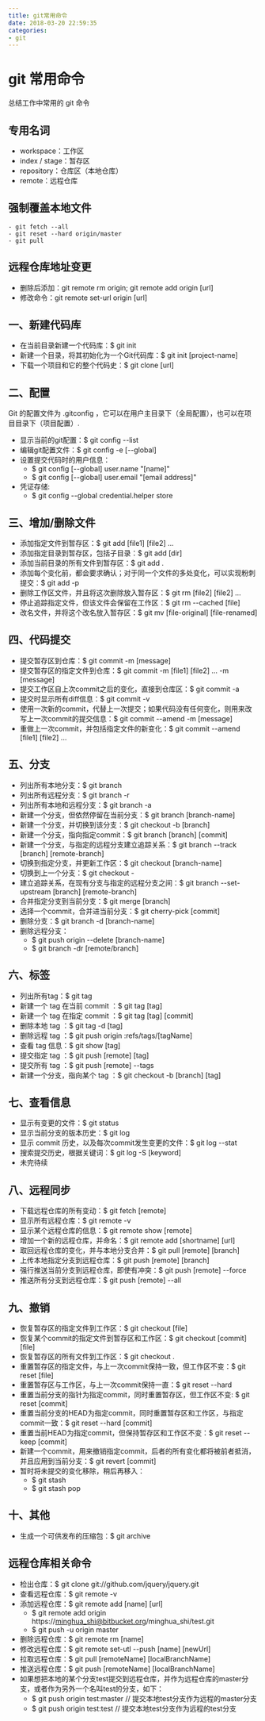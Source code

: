 ```yaml
---
title: git常用命令
date: 2018-03-20 22:59:35
categories:
- git
---
```

# git 常用命令

总结工作中常用的 git 命令

## 专用名词

- workspace：工作区
- index / stage：暂存区
- repository：仓库区（本地仓库）
- remote：远程仓库

## 强制覆盖本地文件

```code
- git fetch --all
- git reset --hard origin/master
- git pull
```

## 远程仓库地址变更

- 删除后添加：git remote rm origin; git remote add origin [url]
- 修改命令：git remote set-url origin [url]

## 一、新建代码库

- 在当前目录新建一个代码库：$ git init
- 新建一个目录，将其初始化为一个Git代码库：$ git init [project-name]
- 下载一个项目和它的整个代码史：$ git clone [url]

## 二、配置

Git 的配置文件为 .gitconfig ，它可以在用户主目录下（全局配置），也可以在项目目录下（项目配置）.

- 显示当前的git配置：$ git config --list
- 编辑git配置文件：$ git config -e [--global]
- 设置提交代码时的用户信息：
  - $ git config [--global] user.name "[name]"
  - $ git config [--global] user.email "[email address]"
- 凭证存储:
  - $ git config --global credential.helper store

## 三、增加/删除文件

- 添加指定文件到暂存区：$ git add [file1] [file2] ...
- 添加指定目录到暂存区，包括子目录：$ git add [dir]
- 添加当前目录的所有文件到暂存区：$ git add .
- 添加每个变化前，都会要求确认；对于同一个文件的多处变化，可以实现粉刺提交：$ git add -p
- 删除工作区文件，并且将这次删除放入暂存区：$ git rm [file2] [file2] ...
- 停止追踪指定文件，但该文件会保留在工作区：$ git rm --cached [file]
- 改名文件，并将这个改名放入暂存区：$ git mv [file-original] [file-renamed]

## 四、代码提交

- 提交暂存区到仓库：$ git commit -m [message]
- 提交暂存区的指定文件到仓库：$ git commit -m [file1] [file2] ... -m [message]
- 提交工作区自上次commit之后的变化，直接到仓库区：$ git commit -a
- 提交时显示所有diff信息：$ git commit -v
- 使用一次新的commit，代替上一次提交；如果代码没有任何变化，则用来改写上一次commit的提交信息：$ git commit --amend -m [message]
- 重做上一次commit，并包括指定文件的新变化：$ git commit --amend [file1] [file2] ...

## 五、分支

- 列出所有本地分支：$ git branch
- 列出所有远程分支：$ git branch -r
- 列出所有本地和远程分支：$ git branch -a
- 新建一个分支，但依然停留在当前分支：$ git branch [branch-name]
- 新建一个分支，并切换到该分支：$ git checkout -b [branch]
- 新建一个分支，指向指定commit：$ git branch [branch] [commit]
- 新建一个分支，与指定的远程分支建立追踪关系：$ git branch --track [branch] [remote-branch]
- 切换到指定分支，并更新工作区：$ git checkout [branch-name]
- 切换到上一个分支：$ git checkout -
- 建立追踪关系，在现有分支与指定的远程分支之间：$ git branch --set-upstream [branch] [remote-branch]
- 合并指定分支到当前分支：$ git merge [branch]
- 选择一个commit，合并进当前分支：$ git cherry-pick [commit]
- 删除分支：$ git branch -d [branch-name]
- 删除远程分支：
  - $ git push origin --delete [branch-name]
  - $ git branch -dr [remote/branch]

## 六、标签

- 列出所有tag：$ git tag
- 新建一个 tag 在当前 commit ：$ git tag [tag]
- 新建一个 tag 在指定 commit ：$ git tag [tag] [commit]
- 删除本地 tag ：$ git tag -d [tag]
- 删除远程 tag ：$ git push origin :refs/tags/[tagName]
- 查看 tag 信息：$ git show [tag]
- 提交指定 tag ：$ git push [remote] [tag]
- 提交所有 tag ：$ git push [remote] --tags
- 新建一个分支，指向某个 tag ：$ git checkout -b [branch] [tag]

## 七、查看信息

- 显示有变更的文件：$ git status
- 显示当前分支的版本历史：$ git log
- 显示 commit 历史，以及每次commit发生变更的文件：$ git log --stat
- 搜索提交历史，根据关键词：$ git log -S [keyword]
- 未完待续

## 八、远程同步

- 下载远程仓库的所有变动：$ git fetch [remote]
- 显示所有远程仓库：$ git remote -v
- 显示某个远程仓库的信息：$ git remote show [remote]
- 增加一个新的远程仓库，并命名：$ git remote add [shortname] [url]
- 取回远程仓库的变化，并与本地分支合并：$ git pull [remote] [branch]
- 上传本地指定分支到远程仓库：$ git push [remote] [branch]
- 强行推送当前分支到远程仓库，即使有冲突：$ git push [remote] --force
- 推送所有分支到远程仓库：$ git push [remote] --all

## 九、撤销

- 恢复暂存区的指定文件到工作区：$ git checkout [file]
- 恢复某个commit的指定文件到暂存区和工作区：$ git checkout [commit] [file]
- 恢复暂存区的所有文件到工作区：$ git checkout .
- 重置暂存区的指定文件，与上一次commit保持一致，但工作区不变：$ git reset [file]
- 重置暂存区与工作区，与上一次commit保持一直：$ git reset --hard
- 重置当前分支的指针为指定commit，同时重置暂存区，但工作区不变: $ git reset [commit]
- 重置当前分支的HEAD为指定commit，同时重置暂存区和工作区，与指定commit一致：$ git reset --hard [commit]
- 重置当前HEAD为指定commit，但保持暂存区和工作区不变：$ git reset --keep [commit]
- 新建一个commit，用来撤销指定commit，后者的所有变化都将被前者抵消，并且应用到当前分支：$ git revert [commit]
- 暂时将未提交的变化移除，稍后再移入：
  - $ git stash
  - $ git stash pop

## 十、其他

- 生成一个可供发布的压缩包：$ git archive

## 远程仓库相关命令

- 检出仓库：$ git clone git://github.com/jquery/jquery.git
- 查看远程仓库：$ git remote -v
- 添加远程仓库：$ git remote add [name] [url]
  - $ git remote add origin https://minghua_shi@bitbucket.org/minghua_shi/test.git
  - $ git push -u origin master
- 删除远程仓库：$ git remote rm [name]
- 修改远程仓库：$ git remote set-utl --push [name] [newUrl]
- 拉取远程仓库：$ git pull [remoteName] [localBranchName]
- 推送远程仓库：$ git push [remoteName] [localBranchName]
- 如果想把本地的某个分支test提交到远程仓库，并作为远程仓库的master分支，或者作为另外一个名叫test的分支，如下：
  - $ git push origin test:master // 提交本地test分支作为远程的master分支
  - $ git push origin test:test   // 提交本地test分支作为远程的test分支

